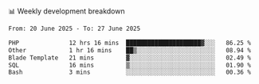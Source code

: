 📊 Weekly development breakdown
<!--START_SECTION:waka-->

```txt
From: 20 June 2025 - To: 27 June 2025

PHP              12 hrs 16 mins  █████████████████████▓░░░   86.25 %
Other            1 hr 16 mins    ██▒░░░░░░░░░░░░░░░░░░░░░░   08.94 %
Blade Template   21 mins         ▓░░░░░░░░░░░░░░░░░░░░░░░░   02.49 %
SQL              16 mins         ▒░░░░░░░░░░░░░░░░░░░░░░░░   01.90 %
Bash             3 mins          ░░░░░░░░░░░░░░░░░░░░░░░░░   00.36 %
```

<!--END_SECTION:waka-->
